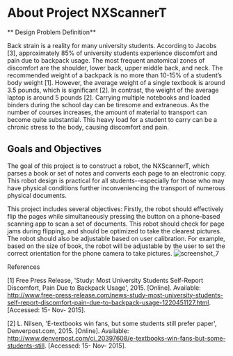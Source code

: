 # About Project NXScannerT

** Design Problem Definition**

Back strain is a reality for many university students. According to Jacobs [3], approximately 85% of university students experience discomfort and pain due to backpack usage. The most frequent anatomical zones of discomfort are the shoulder, lower back, upper middle back, and neck. The recommended weight of a backpack is no more than 10-15% of a student’s body weight [1]. However, the average weight of a single textbook is around 3.5 pounds, which is significant [2]. In contrast, the weight of the average laptop is around 5 pounds [2]. Carrying multiple notebooks and loaded binders during the school day can be tiresome and extraneous. As the number of courses increases, the amount of material to transport can become quite substantial. This heavy load for a student to carry can be a chronic stress to the body, causing discomfort and pain.

**Goals and Objectives**
----------------------

The goal of this project is to construct a robot, the NXScannerT, which parses a book or set of notes and converts each page to an electronic copy. This robot design is practical for all students--especially for those who may have physical conditions further inconveniencing the transport of numerous physical documents. 

This project includes several objectives: Firstly, the robot should effectively flip the pages while simultaneously pressing the button on a phone-based scanning app to scan a set of documents. This robot should check for page jams during flipping, and should be optimized to take the clearest pictures. The robot should also be adjustable based on user calibration. For example, based on the size of book, the robot will be adjustable by the user to set the correct orientation for the phone camera to take pictures.
![screenshot_7](https://cloud.githubusercontent.com/assets/6131820/12077860/a3fe3a32-b1c6-11e5-9520-8f762b837010.png)

References

[1] Free Press Release, 'Study: Most University Students Self-Report Discomfort, Pain Due to Backpack Usage', 2015. [Online]. Available:
http://www.free-press-release.com/news-study-most-university-students-self-report-discomfort-pain-due-to-backpack-usage-1220451127.html. [Accessed: 15- Nov- 2015].

[2] L. Nilsen, 'E-textbooks win fans, but some students still prefer paper', Denverpost.com, 2015. [Online]. Available: http://www.denverpost.com/ci_20397608/e-textbooks-win-fans-but-some-students-still. [Accessed: 15- Nov- 2015].
 
